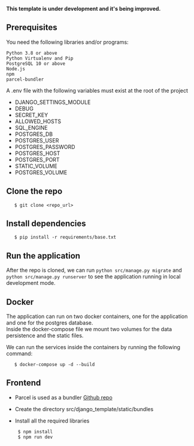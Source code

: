 **This template is under development and it's being improved.**

## Prerequisites

You need the following libraries and/or programs:

    Python 3.8 or above
    Python Virtualenv and Pip
    PostgreSQL 10 or above
    Node.js
    npm
    parcel-bundler

A .env file with the following variables must exist at the root of the project

- DJANGO_SETTINGS_MODULE
- DEBUG
- SECRET_KEY
- ALLOWED_HOSTS
- SQL_ENGINE
- POSTGRES_DB
- POSTGRES_USER
- POSTGRES_PASSWORD
- POSTGRES_HOST
- POSTGRES_PORT
- STATIC_VOLUME
- POSTGRES_VOLUME

## Clone the repo

       $ git clone <repo_url>

## Install dependencies

       $ pip install -r requirements/base.txt

## Run the application

After the repo is cloned, we can run `python src/manage.py migrate` and `python src/manage.py runserver` to see the application running in local development mode.

## Docker

The application can run on two docker containers, one for the application and one for the postgres database.  
Inside the docker-compose file we mount two volumes for the data persistence and the static files.

We can run the services inside the containers by running the following command:

       $ docker-compose up -d --build

## Frontend

- Parcel is used as a bundler [Github repo](https://github.com/parcel-bundler/parcel)
- Create the directory src/django_template/static/bundles
- Install all the required libraries

       $ npm install
       $ npm run dev

